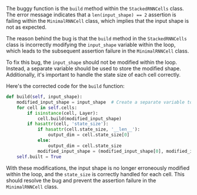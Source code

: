 The buggy function is the `build` method within the `StackedRNNCells` class. The error message indicates that a `len(input_shape) == 2` assertion is failing within the `MinimalRNNCell` class, which implies that the input shape is not as expected.

The reason behind the bug is that the `build` method in the `StackedRNNCells` class is incorrectly modifying the `input_shape` variable within the loop, which leads to the subsequent assertion failure in the `MinimalRNNCell` class.

To fix this bug, the `input_shape` should not be modified within the loop. Instead, a separate variable should be used to store the modified shape. Additionally, it's important to handle the state size of each cell correctly.

Here's the corrected code for the `build` function:

```python
def build(self, input_shape):
    modified_input_shape = input_shape  # Create a separate variable to store the modified shape
    for cell in self.cells:
        if isinstance(cell, Layer):
            cell.build(modified_input_shape)
        if hasattr(cell, 'state_size'):
            if hasattr(cell.state_size, '__len__'):
                output_dim = cell.state_size[0]
            else:
                output_dim = cell.state_size
            modified_input_shape = (modified_input_shape[0], modified_input_shape[1], output_dim)  # Update the modified shape
    self.built = True
```

With these modifications, the input shape is no longer erroneously modified within the loop, and the `state_size` is correctly handled for each cell. This should resolve the bug and prevent the assertion failure in the `MinimalRNNCell` class.